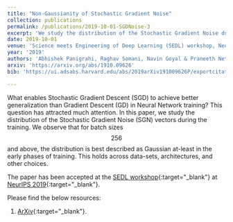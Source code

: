 ```yaml
---
title: "Non-Gaussianity of Stochastic Gradient Noise"
collection: publications
permalink: /publications/2019-10-01-SGDNoise-3
excerpt: 'We study the distribution of the Stochastic Gradient Noise during the training and observe that for batch sizes $$256$$ and above, the distribution is best described as Gaussian at-least in the early phases of training.'
date: 2019-10-01
venue: 'Science meets Engineering of Deep Learning (SEDL) workshop, Neural Information Processing Systems (NeurIPS)'
year: '2019'
authors: 'Abhishek Panigrahi, Raghav Somani, Navin Goyal & Praneeth Netrapalli'
arxiv: 'https://arxiv.org/abs/1910.09626'
bib: 'https://ui.adsabs.harvard.edu/abs/2019arXiv191009626P/exportcitation'

---
```

What enables Stochastic Gradient Descent (SGD) to achieve better generalization than Gradient Descent (GD) in Neural Network training? This question has attracted much attention. In this paper, we study the distribution of the Stochastic Gradient Noise (SGN) vectors during the training. We observe that for batch sizes $$256$$ and above, the distribution is best described as Gaussian at-least in the early phases of training. This holds across data-sets, architectures, and other choices.

The paper has been accepted at the [SEDL workshop](https://sites.google.com/view/sedl-neurips-2019/){:target="_blank"} at [NeurIPS 2019](https://nips.cc/Conferences/2019){:target="_blank"}.

Please find the below resources:
1. [ArXiv](https://arxiv.org/pdf/1910.09626.pdf){:target="_blank"}.
